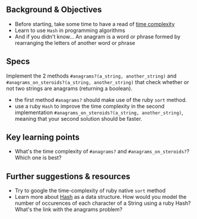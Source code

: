 ## Background & Objectives

- Before starting, take some time to have a read of [time complexity](http://en.wikipedia.org/wiki/Time_complexity)
- Learn to use `Hash` in programming algorithms
- And if you didn't know... An anagram is a word or phrase formed by rearranging the letters of another word or phrase

## Specs

Implement the 2 methods `#anagrams?(a_string, another_string)` and `#anagrams_on_steroids?(a_string, another_string)` that check whether or not two strings are anagrams (returning a boolean).

- the first method `#anagrams?` should make use of the ruby `sort` method.
- use a ruby `Hash` to improve the time complexity in the second implementation `#anagrams_on_steroids?(a_string, another_string)`, meaning that your second solution should be faster.

## Key learning points

- What's the time complexity of `#anagrams?` and `#anagrams_on_steroids?`? Which one is best?

## Further suggestions & resources

- Try to google the time-complexity of ruby native `sort` method
- Learn more about [Hash](http://www.ruby-doc.org/core-2.2.0/Hash.html) as a data structure. How would you model the number of occurences of each character of a String using a ruby Hash? What's the link with the anagrams problem?
